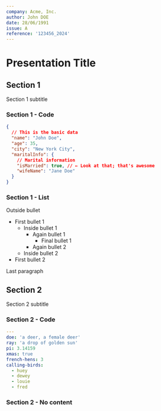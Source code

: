 ```yaml
---
company: Acme, Inc.
author: John DOE
date: 28/06/1991
issue: A
reference: '123456_2024'
---
```


# Presentation Title

## Section 1

Section 1 subtitle

### Section 1 - Code

```json
{
  // This is the basic data
  "name": "John Doe",
  "age": 35,
  "city": "New York City",
  "maritalInfo": {
    // Marital information
    "isMarried": true, // ← Look at that; that's awesome
    "wifeName": "Jane Doe"
  }
}
```

### Section 1 - List

Outside bullet

- First bullet 1
  - Inside bullet 1
    - Again bullet 1
      - Final bullet 1
    - Again bullet 2
  - Inside bullet 2
- First bullet 2

Last paragraph

## Section 2

Section 2 subtitle

### Section 2 - Code

```yaml
---
doe: 'a deer, a female deer'
ray: 'a drop of golden sun'
pi: 3.14159
xmas: true
french-hens: 3
calling-birds:
  - huey
  - dewey
  - louie
  - fred
```

### Section 2 - No content
